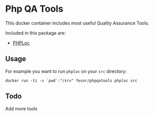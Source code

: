 Php QA Tools
==================

This docker container includes most useful Quality Assurance Tools.

Included in this package are:

 - [PHPLoc](https://github.com/sebastianbergmann/phploc)

## Usage

For example you want to run `phploc` on your `src` directory:

```
docker run -ti -v `pwd`:"/srv" fesor/phpqatools phploc src
```

## Todo

Add more tools


